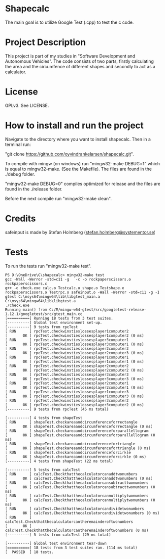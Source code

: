 # Shapecalc
The main goal is to utilize Google Test (.cpp) to test the c code.

# Project Description
This project is part of my studies in "Software Development and Autonomous Vehicles".
The code consists of two parts, firstly calculating the area and the circumfence of different shapes and secondly to act as a calculator.

# License
GPLv3. See LICENSE.

# How to install and run the project

Navigate to the directory where you want to install shapecalc.
Then in a terminal run:

"git clone https://github.com/oyvindrankelarsen/shapecalc.git".

To compile with mingw (on windows) run "mingw32-make DEBUG=1" which is equal to mingw32-make. (See the Makefile).
The files are found in the ./debug folder.

"mingw32-make DEBUG=0" compiles optimized for release and the files are found in the ./release folder.

Before the next compile run "mingw32-make clean".

# Credits

safeinput is made by Stefan Holmberg (stefan.holmberg@systementor.se)

# Tests

To run the tests run "mingw32-make test".
```
PS D:\OneDrive\C\shapecalc> mingw32-make test
gcc -Wall -Werror -std=c11 -g   -c -o rockpaperscissors.o rockpaperscissors.c
g++ -o check.exe calc.o Testcalc.o shape.o Testshape.o rockpaperscissors.o Testrpc.o safeinput.o -Wall -Werror -std=c11 -g -I gtest C:\msys64\mingw64\lib\libgtest_main.a C:\msys64\mingw64\lib\libgtest.a
./check.exe
Running main() from C:/M/mingw-w64-gtest/src/googletest-release-1.12.1/googletest/src/gtest_main.cc
[==========] Running 18 tests from 3 test suites.
[----------] Global test environment set-up.
[----------] 9 tests from rpcTest
[ RUN      ] rpcTest.checkwinstieslossesplayer1computer2
[       OK ] rpcTest.checkwinstieslossesplayer1computer2 (0 ms)
[ RUN      ] rpcTest.checkwinstieslossesplayer3computer1
[       OK ] rpcTest.checkwinstieslossesplayer3computer1 (0 ms)
[ RUN      ] rpcTest.checkwinstieslossesplayer2computer3
[       OK ] rpcTest.checkwinstieslossesplayer2computer3 (0 ms)
[ RUN      ] rpcTest.checkwinstieslossesplayer1computer1
[       OK ] rpcTest.checkwinstieslossesplayer1computer1 (0 ms)
[ RUN      ] rpcTest.checkwinstieslossesplayer2computer2
[       OK ] rpcTest.checkwinstieslossesplayer2computer2 (0 ms)
[ RUN      ] rpcTest.checkwinstieslossesplayer3computer3
[       OK ] rpcTest.checkwinstieslossesplayer3computer3 (0 ms)
[ RUN      ] rpcTest.checkwinstieslossesplayer2computer1
[       OK ] rpcTest.checkwinstieslossesplayer2computer1 (0 ms)
[ RUN      ] rpcTest.checkwinstieslossesplayer1computer3
[       OK ] rpcTest.checkwinstieslossesplayer1computer3 (0 ms)
[ RUN      ] rpcTest.checkwinstieslossesplayer3computer2
[       OK ] rpcTest.checkwinstieslossesplayer3computer2 (0 ms)
[----------] 9 tests from rpcTest (45 ms total)

[----------] 4 tests from shapeTest
[ RUN      ] shapeTest.checkareaandcircumferenceforrectangle
[       OK ] shapeTest.checkareaandcircumferenceforrectangle (0 ms)
[ RUN      ] shapeTest.checkareaandcircumferenceforparallellogram
[       OK ] shapeTest.checkareaandcircumferenceforparallellogram (0 ms)
[ RUN      ] shapeTest.checkareaandcircumferencefortriangle
[       OK ] shapeTest.checkareaandcircumferencefortriangle (0 ms)
[ RUN      ] shapeTest.checkareaandcircumferenceforcirkle
[       OK ] shapeTest.checkareaandcircumferenceforcirkle (0 ms)
[----------] 4 tests from shapeTest (22 ms total)

[----------] 5 tests from calcTest
[ RUN      ] calcTest.Checkthatthecalculatorcanaddtwonumbers
[       OK ] calcTest.Checkthatthecalculatorcanaddtwonumbers (0 ms)
[ RUN      ] calcTest.Checkthatthecalculatorcansubtracttwonumbers
[       OK ] calcTest.Checkthatthecalculatorcansubtracttwonumbers (0 ms)
[ RUN      ] calcTest.Checkthatthecalculatorcanmultiplytwonumbers
[       OK ] calcTest.Checkthatthecalculatorcanmultiplytwonumbers (0 ms)
[ RUN      ] calcTest.Checkthatthecalculatorcandividetwonumbers
[       OK ] calcTest.Checkthatthecalculatorcandividetwonumbers (0 ms)
[ RUN      ] calcTest.Checkthatthecalculatorcantheremainderoftwonumbers
[       OK ] calcTest.Checkthatthecalculatorcantheremainderoftwonumbers (0 ms)
[----------] 5 tests from calcTest (29 ms total)

[----------] Global test environment tear-down
[==========] 18 tests from 3 test suites ran. (114 ms total)
[  PASSED  ] 18 tests.

```
